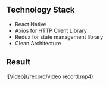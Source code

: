 ## Technology Stack
- React Native
- Axios for HTTP Client Library
- Redux for state management library
- Clean Architecture

## Result
![Video](/record/video record.mp4)

